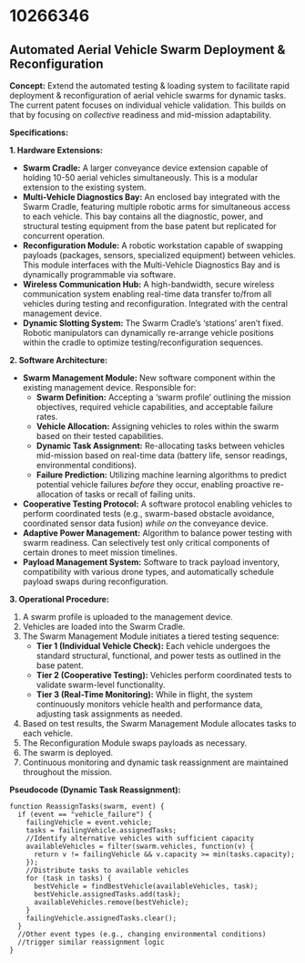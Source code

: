 # 10266346

## Automated Aerial Vehicle Swarm Deployment & Reconfiguration

**Concept:** Extend the automated testing & loading system to facilitate rapid deployment & reconfiguration of aerial vehicle swarms for dynamic tasks. The current patent focuses on individual vehicle validation. This builds on that by focusing on *collective* readiness and mid-mission adaptability.

**Specifications:**

**1. Hardware Extensions:**

*   **Swarm Cradle:** A larger conveyance device extension capable of holding 10-50 aerial vehicles simultaneously.  This is a modular extension to the existing system.
*   **Multi-Vehicle Diagnostics Bay:**  An enclosed bay integrated with the Swarm Cradle, featuring multiple robotic arms for simultaneous access to each vehicle.  This bay contains all the diagnostic, power, and structural testing equipment from the base patent but replicated for concurrent operation.
*   **Reconfiguration Module:**  A robotic workstation capable of swapping payloads (packages, sensors, specialized equipment) between vehicles. This module interfaces with the Multi-Vehicle Diagnostics Bay and is dynamically programmable via software.
*   **Wireless Communication Hub:** A high-bandwidth, secure wireless communication system enabling real-time data transfer to/from all vehicles during testing and reconfiguration.  Integrated with the central management device.
*   **Dynamic Slotting System:**  The Swarm Cradle’s ‘stations’ aren’t fixed.  Robotic manipulators can dynamically re-arrange vehicle positions within the cradle to optimize testing/reconfiguration sequences.

**2. Software Architecture:**

*   **Swarm Management Module:** New software component within the existing management device. Responsible for:
    *   **Swarm Definition:** Accepting a ‘swarm profile’ outlining the mission objectives, required vehicle capabilities, and acceptable failure rates.
    *   **Vehicle Allocation:**  Assigning vehicles to roles within the swarm based on their tested capabilities.
    *   **Dynamic Task Assignment:**  Re-allocating tasks between vehicles mid-mission based on real-time data (battery life, sensor readings, environmental conditions).
    *   **Failure Prediction:** Utilizing machine learning algorithms to predict potential vehicle failures *before* they occur, enabling proactive re-allocation of tasks or recall of failing units.
*   **Cooperative Testing Protocol:**  A software protocol enabling vehicles to perform coordinated tests (e.g., swarm-based obstacle avoidance, coordinated sensor data fusion) *while on* the conveyance device.
*   **Adaptive Power Management:** Algorithm to balance power testing with swarm readiness. Can selectively test only critical components of certain drones to meet mission timelines.
*   **Payload Management System:** Software to track payload inventory, compatibility with various drone types, and automatically schedule payload swaps during reconfiguration.

**3. Operational Procedure:**

1.  A swarm profile is uploaded to the management device.
2.  Vehicles are loaded into the Swarm Cradle.
3.  The Swarm Management Module initiates a tiered testing sequence:
    *   **Tier 1 (Individual Vehicle Check):** Each vehicle undergoes the standard structural, functional, and power tests as outlined in the base patent.
    *   **Tier 2 (Cooperative Testing):** Vehicles perform coordinated tests to validate swarm-level functionality.
    *   **Tier 3 (Real-Time Monitoring):**  While in flight, the system continuously monitors vehicle health and performance data, adjusting task assignments as needed.
4.  Based on test results, the Swarm Management Module allocates tasks to each vehicle.
5.  The Reconfiguration Module swaps payloads as necessary.
6.  The swarm is deployed.
7.  Continuous monitoring and dynamic task reassignment are maintained throughout the mission.



**Pseudocode (Dynamic Task Reassignment):**

```
function ReassignTasks(swarm, event) {
  if (event == "vehicle_failure") {
    failingVehicle = event.vehicle;
    tasks = failingVehicle.assignedTasks;
    //Identify alternative vehicles with sufficient capacity
    availableVehicles = filter(swarm.vehicles, function(v) {
      return v != failingVehicle && v.capacity >= min(tasks.capacity);
    });
    //Distribute tasks to available vehicles
    for (task in tasks) {
      bestVehicle = findBestVehicle(availableVehicles, task);
      bestVehicle.assignedTasks.add(task);
      availableVehicles.remove(bestVehicle);
    }
    failingVehicle.assignedTasks.clear();
  }
  //Other event types (e.g., changing environmental conditions)
  //trigger similar reassignment logic
}
```